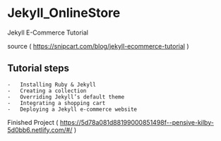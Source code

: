 # Jekyll_OnlineStore
Jekyll E-Commerce Tutorial

source ( https://snipcart.com/blog/jekyll-ecommerce-tutorial )

## Tutorial steps 

    -   Installing Ruby & Jekyll
    -   Creating a collection 
    -   Overriding Jekyll’s default theme
    -   Integrating a shopping cart
    -   Deploying a Jekyll e-commerce website

Finished Project ( https://5d78a081d88199000851498f--pensive-kilby-5d0bb6.netlify.com/#/ )
